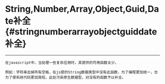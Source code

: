 # String,Number,Array,Object,Guid,Date补全 {#stringnumberarrayobjectguiddate补全}

---

```
在javascript中，当处理一些复杂应用时，其提供的可用函数太少。

例如：字符串去掉所有空格，在js提的String数据类型中没有此函数，为了编程更加统一，也为了使系统代码更加简短，此处污染原生数据型，对没有的函数予以补全。
```



